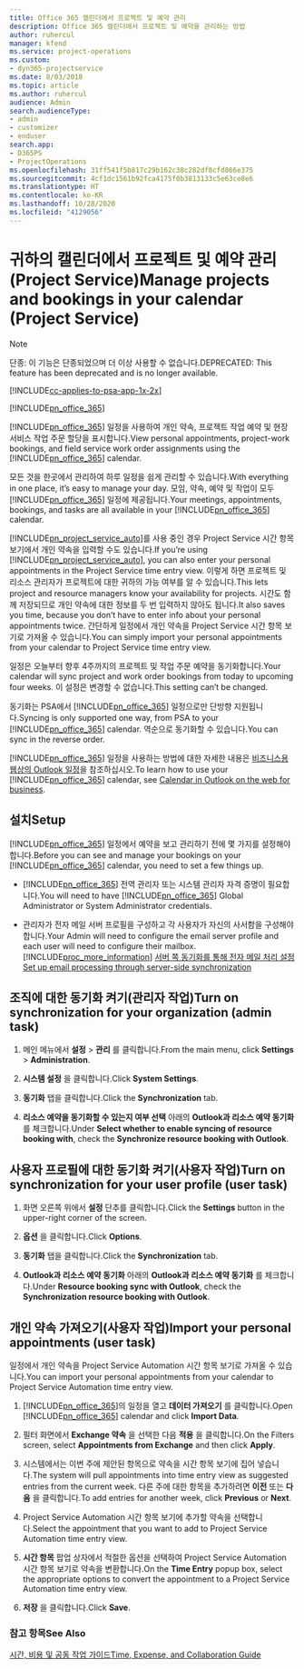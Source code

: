 ```yaml
---
title: Office 365 캘린더에서 프로젝트 및 예약 관리
description: Office 365 캘린더에서 프로젝트 및 예약을 관리하는 방법
author: ruhercul
manager: kfend
ms.service: project-operations
ms.custom:
- dyn365-projectservice
ms.date: 8/03/2018
ms.topic: article
ms.author: ruhercul
audience: Admin
search.audienceType:
- admin
- customizer
- enduser
search.app:
- D365PS
- ProjectOperations
ms.openlocfilehash: 31ff541f5b817c29b162c38c282df8cfd866e375
ms.sourcegitcommit: 4cf1dc1561b92fca4175f0b3813133c5e63ce8e6
ms.translationtype: HT
ms.contentlocale: ko-KR
ms.lasthandoff: 10/28/2020
ms.locfileid: "4129056"
---
```

# <a name="manage-projects-and-bookings-in-your-calendar-project-service"></a><span data-ttu-id="02e01-103">귀하의 캘린더에서 프로젝트 및 예약 관리 (Project Service)</span><span class="sxs-lookup"><span data-stu-id="02e01-103">Manage projects and bookings in your calendar (Project Service)</span></span>

> [!Note]
> <span data-ttu-id="02e01-104">단종: 이 기능은 단종되었으며 더 이상 사용할 수 없습니다.</span><span class="sxs-lookup"><span data-stu-id="02e01-104">DEPRECATED: This feature has been deprecated and is no longer available.</span></span>

[!INCLUDE[cc-applies-to-psa-app-1x-2x](../includes/cc-applies-to-psa-app-1x-2x.md)]

[!INCLUDE[pn_office_365](../includes/pn-office-365.md)] 

<span data-ttu-id="02e01-105">[!INCLUDE[pn_office_365](../includes/pn-office-365.md)] 일정을 사용하여 개인 약속, 프로젝트 작업 예약 및 현장 서비스 작업 주문 할당을 표시합니다.</span><span class="sxs-lookup"><span data-stu-id="02e01-105">View personal appointments, project-work bookings, and field service work order assignments using the [!INCLUDE[pn_office_365](../includes/pn-office-365.md)] calendar.</span></span>  
  
 <span data-ttu-id="02e01-106">모든 것을 한곳에서 관리하여 하루 일정을 쉽게 관리할 수 있습니다.</span><span class="sxs-lookup"><span data-stu-id="02e01-106">With everything in one place, it’s easy to manage your day.</span></span> <span data-ttu-id="02e01-107">모임, 약속, 예약 및 작업이 모두 [!INCLUDE[pn_office_365](../includes/pn-office-365.md)] 일정에 제공됩니다.</span><span class="sxs-lookup"><span data-stu-id="02e01-107">Your meetings, appointments, bookings, and tasks are all available in your [!INCLUDE[pn_office_365](../includes/pn-office-365.md)] calendar.</span></span>  
  
 <span data-ttu-id="02e01-108">[!INCLUDE[pn_project_service_auto](../includes/pn-project-service-auto.md)]를 사용 중인 경우 Project Service 시간 항목 보기에서 개인 약속을 입력할 수도 있습니다.</span><span class="sxs-lookup"><span data-stu-id="02e01-108">If you’re using [!INCLUDE[pn_project_service_auto](../includes/pn-project-service-auto.md)], you can also enter your personal appointments in the Project Service time entry view.</span></span> <span data-ttu-id="02e01-109">이렇게 하면 프로젝트 및 리소스 관리자가 프로젝트에 대한 귀하의 가능 여부를 알 수 있습니다.</span><span class="sxs-lookup"><span data-stu-id="02e01-109">This lets project and resource managers know your availability for projects.</span></span> <span data-ttu-id="02e01-110">시간도 함께 저장되므로 개인 약속에 대한 정보를 두 번 입력하지 않아도 됩니다.</span><span class="sxs-lookup"><span data-stu-id="02e01-110">It also saves you time, because you don’t have to enter info about your personal appointments twice.</span></span> <span data-ttu-id="02e01-111">간단하게 일정에서 개인 약속을 Project Service 시간 항목 보기로 가져올 수 있습니다.</span><span class="sxs-lookup"><span data-stu-id="02e01-111">You can simply import your personal appointments from your calendar to Project Service time entry view.</span></span>  
  
 <span data-ttu-id="02e01-112">일정은 오늘부터 향후 4주까지의 프로젝트 및 작업 주문 예약을 동기화합니다.</span><span class="sxs-lookup"><span data-stu-id="02e01-112">Your calendar will sync project and work order bookings from today to upcoming four weeks.</span></span> <span data-ttu-id="02e01-113">이 설정은 변경할 수 없습니다.</span><span class="sxs-lookup"><span data-stu-id="02e01-113">This setting can’t be changed.</span></span>  
  
 <span data-ttu-id="02e01-114">동기화는 PSA에서 [!INCLUDE[pn_office_365](../includes/pn-office-365.md)] 일정으로만 단방향 지원됩니다.</span><span class="sxs-lookup"><span data-stu-id="02e01-114">Syncing is only supported one way, from PSA to your [!INCLUDE[pn_office_365](../includes/pn-office-365.md)] calendar.</span></span> <span data-ttu-id="02e01-115">역순으로 동기화할 수 있습니다.</span><span class="sxs-lookup"><span data-stu-id="02e01-115">You can sync in the reverse order.</span></span> 
  
 <span data-ttu-id="02e01-116">[!INCLUDE[pn_office_365](../includes/pn-office-365.md)] 일정을 사용하는 방법에 대한 자세한 내용은 [비즈니스용 웹상의 Outlook 일정](https://support.office.com/article/Calendar-in-Outlook-on-the-web-for-business-5219c457-d1fe-4c2f-9032-1a816b88e936)을 참조하십시오.</span><span class="sxs-lookup"><span data-stu-id="02e01-116">To learn how to use your [!INCLUDE[pn_office_365](../includes/pn-office-365.md)] calendar, see [Calendar in Outlook on the web for business](https://support.office.com/article/Calendar-in-Outlook-on-the-web-for-business-5219c457-d1fe-4c2f-9032-1a816b88e936).</span></span>  
  
## <a name="setup"></a><span data-ttu-id="02e01-117">설치</span><span class="sxs-lookup"><span data-stu-id="02e01-117">Setup</span></span>  
 <span data-ttu-id="02e01-118">[!INCLUDE[pn_office_365](../includes/pn-office-365.md)] 일정에서 예약을 보고 관리하기 전에 몇 가지를 설정해야 합니다.</span><span class="sxs-lookup"><span data-stu-id="02e01-118">Before you can see and manage your bookings on your [!INCLUDE[pn_office_365](../includes/pn-office-365.md)] calendar, you need to set a few things up.</span></span>  
  
- <span data-ttu-id="02e01-119">[!INCLUDE[pn_office_365](../includes/pn-office-365.md)] 전역 관리자 또는 시스템 관리자 자격 증명이 필요합니다.</span><span class="sxs-lookup"><span data-stu-id="02e01-119">You will need to have [!INCLUDE[pn_office_365](../includes/pn-office-365.md)] Global Administrator or System Administrator credentials.</span></span>  
  
- <span data-ttu-id="02e01-120">관리자가 전자 메일 서버 프로필을 구성하고 각 사용자가 자신의 사서함을 구성해야 합니다.</span><span class="sxs-lookup"><span data-stu-id="02e01-120">Your Admin will need to configure the email server profile and each user will need to configure their mailbox.</span></span> [!INCLUDE[proc_more_information](../includes/proc-more-information.md)] <span data-ttu-id="02e01-121">[서버 쪽 동기화를 통해 전자 메일 처리 설정](https://docs.microsoft.com/dynamics365/customerengagement/on-premises/admin/set-up-server-side-synchronization-of-email-appointments-contacts-and-tasks)</span><span class="sxs-lookup"><span data-stu-id="02e01-121">[Set up email processing through server-side synchronization](https://docs.microsoft.com/dynamics365/customerengagement/on-premises/admin/set-up-server-side-synchronization-of-email-appointments-contacts-and-tasks)</span></span>  
  
## <a name="turn-on-synchronization-for-your-organization-admin-task"></a><span data-ttu-id="02e01-122">조직에 대한 동기화 켜기(관리자 작업)</span><span class="sxs-lookup"><span data-stu-id="02e01-122">Turn on synchronization for your organization (admin task)</span></span>  
  
1.  <span data-ttu-id="02e01-123">메인 메뉴에서 **설정** > **관리** 를 클릭합니다.</span><span class="sxs-lookup"><span data-stu-id="02e01-123">From the main menu, click **Settings** > **Administration**.</span></span>  
  
2.  <span data-ttu-id="02e01-124">**시스템 설정** 을 클릭합니다.</span><span class="sxs-lookup"><span data-stu-id="02e01-124">Click **System Settings**.</span></span>  
  
3.  <span data-ttu-id="02e01-125">**동기화** 탭을 클릭합니다.</span><span class="sxs-lookup"><span data-stu-id="02e01-125">Click the **Synchronization** tab.</span></span>  
  
4.  <span data-ttu-id="02e01-126">**리소스 예약을 동기화할 수 있는지 여부 선택** 아래의 **Outlook과 리소스 예약 동기화** 를 체크합니다.</span><span class="sxs-lookup"><span data-stu-id="02e01-126">Under **Select whether to enable syncing of resource booking with**, check the **Synchronize resource booking with Outlook**.</span></span>  
  
## <a name="turn-on-synchronization-for-your-user-profile-user-task"></a><span data-ttu-id="02e01-127">사용자 프로필에 대한 동기화 켜기(사용자 작업)</span><span class="sxs-lookup"><span data-stu-id="02e01-127">Turn on synchronization for your user profile (user task)</span></span>  
  
1.  <span data-ttu-id="02e01-128">화면 오른쪽 위에서 **설정** 단추를 클릭합니다.</span><span class="sxs-lookup"><span data-stu-id="02e01-128">Click the **Settings** button in the upper-right corner of the screen.</span></span>  
  
2.  <span data-ttu-id="02e01-129">**옵션** 을 클릭합니다.</span><span class="sxs-lookup"><span data-stu-id="02e01-129">Click **Options**.</span></span>  
  
3.  <span data-ttu-id="02e01-130">**동기화** 탭을 클릭합니다.</span><span class="sxs-lookup"><span data-stu-id="02e01-130">Click the **Synchronization** tab.</span></span>  
  
4.  <span data-ttu-id="02e01-131">**Outlook과 리소스 예약 동기화** 아래의 **Outlook과 리소스 예약 동기화** 를 체크합니다.</span><span class="sxs-lookup"><span data-stu-id="02e01-131">Under **Resource booking sync with Outlook**, check the **Synchronization resource booking with Outlook**.</span></span>  
  
## <a name="import-your-personal-appointments-user-task"></a><span data-ttu-id="02e01-132">개인 약속 가져오기(사용자 작업)</span><span class="sxs-lookup"><span data-stu-id="02e01-132">Import your personal appointments (user task)</span></span>  
 <span data-ttu-id="02e01-133">일정에서 개인 약속을 Project Service Automation 시간 항목 보기로 가져올 수 있습니다.</span><span class="sxs-lookup"><span data-stu-id="02e01-133">You can import your personal appointments from your calendar to Project Service Automation time entry view.</span></span>  
  
1. <span data-ttu-id="02e01-134">[!INCLUDE[pn_office_365](../includes/pn-office-365.md)]의 일정을 열고 **데이터 가져오기** 를 클릭합니다.</span><span class="sxs-lookup"><span data-stu-id="02e01-134">Open [!INCLUDE[pn_office_365](../includes/pn-office-365.md)] calendar and click **Import Data**.</span></span>  
  
2. <span data-ttu-id="02e01-135">필터 화면에서 **Exchange 약속** 을 선택한 다음 **적용** 을 클릭합니다.</span><span class="sxs-lookup"><span data-stu-id="02e01-135">On the Filters screen, select **Appointments from Exchange** and then click **Apply**.</span></span>  
  
3. <span data-ttu-id="02e01-136">시스템에서는 이번 주에 제안된 항목으로 약속을 시간 항목 보기에 집어 넣습니다.</span><span class="sxs-lookup"><span data-stu-id="02e01-136">The system will pull appointments into time entry view as suggested entries from the current week.</span></span> <span data-ttu-id="02e01-137">다른 주에 대한 항목을 추가하려면 **이전** 또는 **다음** 을 클릭합니다.</span><span class="sxs-lookup"><span data-stu-id="02e01-137">To add entries for another week, click **Previous** or **Next**.</span></span>  
  
4. <span data-ttu-id="02e01-138">Project Service Automation 시간 항목 보기에 추가할 약속을 선택합니다.</span><span class="sxs-lookup"><span data-stu-id="02e01-138">Select the appointment that you want to add to Project Service Automation time entry view.</span></span>  
  
5. <span data-ttu-id="02e01-139">**시간 항목** 팝업 상자에서 적절한 옵션을 선택하여 Project Service Automation 시간 항목 보기로 약속을 변환합니다.</span><span class="sxs-lookup"><span data-stu-id="02e01-139">On the **Time Entry** popup box, select the appropriate options to convert the appointment to a Project Service Automation time entry view.</span></span>  
  
6. <span data-ttu-id="02e01-140">**저장** 을 클릭합니다.</span><span class="sxs-lookup"><span data-stu-id="02e01-140">Click **Save**.</span></span>  
  
### <a name="see-also"></a><span data-ttu-id="02e01-141">참고 항목</span><span class="sxs-lookup"><span data-stu-id="02e01-141">See Also</span></span>  
 [<span data-ttu-id="02e01-142">시간, 비용 및 공동 작업 가이드</span><span class="sxs-lookup"><span data-stu-id="02e01-142">Time, Expense, and Collaboration Guide</span></span>](../psa/time-expense-collaboration-guide.md)
